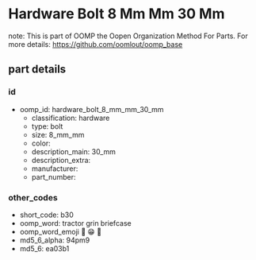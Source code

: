 # Hardware Bolt 8 Mm Mm 30 Mm  

note: This is part of OOMP the Oopen Organization Method For Parts. For more details: https://github.com/oomlout/oomp_base

##  part details





### id
* oomp_id: hardware_bolt_8_mm_mm_30_mm
  * classification: hardware
  * type: bolt
  * size: 8_mm_mm
  * color: 
  * description_main: 30_mm
  * description_extra: 
  * manufacturer: 
  * part_number: 

### other_codes
* short_code: b30
* oomp_word: tractor grin briefcase
* oomp_word_emoji :tractor: :grin: :briefcase:
* md5_6_alpha: 94pm9
* md5_6: ea03b1